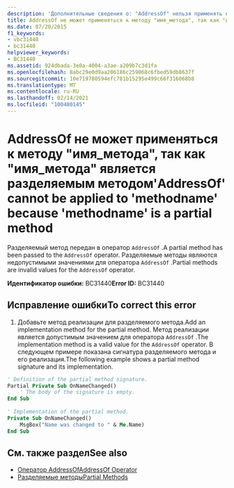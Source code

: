 ```yaml
---
description: 'Дополнительные сведения о: "AddressOf" нельзя применять к "имя_метода", так как "имя_метода" является разделяемым методом'
title: AddressOf не может применяться к методу "имя_метода", так как "имя_метода" является разделяемым методом
ms.date: 07/20/2015
f1_keywords:
- vbc31440
- bc31440
helpviewer_keywords:
- BC31440
ms.assetid: 924dbada-3e0a-4004-a3ae-a209b7c3d1fa
ms.openlocfilehash: 8abc29e0d9aa206186c259068c6fbed59db8637f
ms.sourcegitcommit: 10e719780594efc781b15295e499c66f316068b8
ms.translationtype: MT
ms.contentlocale: ru-RU
ms.lasthandoff: 02/14/2021
ms.locfileid: "100480145"
---
```

# <a name="addressof-cannot-be-applied-to-methodname-because-methodname-is-a-partial-method"></a><span data-ttu-id="c9752-103">AddressOf не может применяться к методу "имя_метода", так как "имя_метода" является разделяемым методом</span><span class="sxs-lookup"><span data-stu-id="c9752-103">'AddressOf' cannot be applied to 'methodname' because 'methodname' is a partial method</span></span>

<span data-ttu-id="c9752-104">Разделяемый метод передан в оператор `AddressOf` .</span><span class="sxs-lookup"><span data-stu-id="c9752-104">A partial method has been passed to the `AddressOf` operator.</span></span> <span data-ttu-id="c9752-105">Разделяемые методы являются недопустимыми значениями для оператора `AddressOf` .</span><span class="sxs-lookup"><span data-stu-id="c9752-105">Partial methods are invalid values for the `AddressOf` operator.</span></span>  
  
 <span data-ttu-id="c9752-106">**Идентификатор ошибки:** BC31440</span><span class="sxs-lookup"><span data-stu-id="c9752-106">**Error ID:** BC31440</span></span>  
  
## <a name="to-correct-this-error"></a><span data-ttu-id="c9752-107">Исправление ошибки</span><span class="sxs-lookup"><span data-stu-id="c9752-107">To correct this error</span></span>  
  
1. <span data-ttu-id="c9752-108">Добавьте метод реализации для разделяемого метода.</span><span class="sxs-lookup"><span data-stu-id="c9752-108">Add an implementation method for the partial method.</span></span> <span data-ttu-id="c9752-109">Метод реализации является допустимым значением для оператора `AddressOf` .</span><span class="sxs-lookup"><span data-stu-id="c9752-109">The implementation method is a valid value for the `AddressOf` operator.</span></span> <span data-ttu-id="c9752-110">В следующем примере показана сигнатура разделяемого метода и его реализация.</span><span class="sxs-lookup"><span data-stu-id="c9752-110">The following example shows a partial method signature and its implementation.</span></span>  
  
```vb  
' Definition of the partial method signature.  
Partial Private Sub OnNameChanged()  
    ' The body of the signature is empty.  
End Sub  
  
' Implementation of the partial method.  
Private Sub OnNameChanged()  
    MsgBox("Name was changed to " & Me.Name)  
End Sub  
```  
  
## <a name="see-also"></a><span data-ttu-id="c9752-111">См. также раздел</span><span class="sxs-lookup"><span data-stu-id="c9752-111">See also</span></span>

- [<span data-ttu-id="c9752-112">Оператор AddressOf</span><span class="sxs-lookup"><span data-stu-id="c9752-112">AddressOf Operator</span></span>](../language-reference/operators/addressof-operator.md)
- [<span data-ttu-id="c9752-113">Разделяемые методы</span><span class="sxs-lookup"><span data-stu-id="c9752-113">Partial Methods</span></span>](../programming-guide/language-features/procedures/partial-methods.md)
